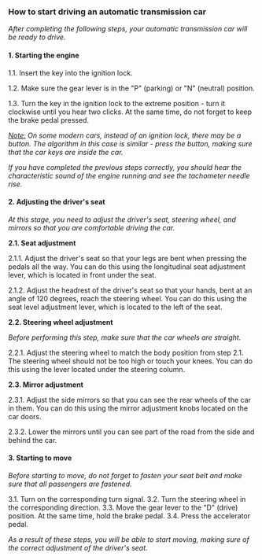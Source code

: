 ### How to start driving an automatic transmission car

*After completing the following steps, your automatic transmission car will be ready to drive.*

#### 1. Starting the engine
1.1. Insert the key into the ignition lock.


1.2. Make sure the gear lever is in the "P" (parking) or "N" (neutral) position.


1.3. Turn the key in the ignition lock to the extreme position - turn it clockwise until you hear two clicks. At the same time, do not forget to keep the brake pedal pressed.

<u>*Note:</u>
On some modern cars, instead of an ignition lock, there may be a button. The algorithm in this case is similar - press the button, making sure that the car keys are inside the car.*

*If you have completed the previous steps correctly, you should hear the characteristic sound of the engine running and see the tachometer needle rise.*
#### 2. Adjusting the driver's seat

*At this stage, you need to adjust the driver's seat, steering wheel, and mirrors so that you are comfortable driving the car.*

**2.1. Seat adjustment**

2.1.1. Adjust the driver's seat so that your legs are bent when pressing the pedals all the way. You can do this using the longitudinal seat adjustment lever, which is located in front under the seat.


2.1.2. Adjust the headrest of the driver's seat so that your hands, bent at an angle of 120 degrees, reach the steering wheel. You can do this using the seat level adjustment lever, which is located to the left of the seat.

**2.2. Steering wheel adjustment**

*Before performing this step, make sure that the car wheels are straight.*

2.2.1. Adjust the steering wheel to match the body position from step 2.1. The steering wheel should not be too high or touch your knees. You can do this using the lever located under the steering column.

**2.3. Mirror adjustment**

2.3.1. Adjust the side mirrors so that you can see the rear wheels of the car in them. You can do this using the mirror adjustment knobs located on the car doors.

2.3.2. Lower the mirrors until you can see part of the road from the side and behind the car.

#### 3. Starting to move

*Before starting to move, do not forget to fasten your seat belt and make sure that all passengers are fastened.*

3.1. Turn on the corresponding turn signal.
3.2. Turn the steering wheel in the corresponding direction.
3.3. Move the gear lever to the "D" (drive) position. At the same time, hold the brake pedal.
3.4. Press the accelerator pedal.

*As a result of these steps, you will be able to start moving, making sure of the correct adjustment of the driver's seat.*
